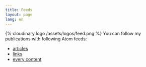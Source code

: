 ```yaml
---
title: Feeds
layout: page
lang: en
---
```


{% cloudinary logo /assets/logos/feed.png %}
You can follow my publications with following Atom feeds:
- [articles](/feeds/articles.xml)
- [links](/feeds/links.xml)
- [every content](/feeds/all.xml)
